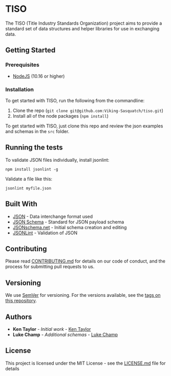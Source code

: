 # TISO

The TISO (Title Industry Standards Organization) project aims to provide a standard set of data structures and helper libraries for use in exchanging data.

## Getting Started

### Prerequisites

- [NodeJS](https://nodejs.org/en/) (10.16 or higher)

### Installation

To get started with TISO, run the following from the commandline:

1. Clone the repo (`git clone git@github.com:Viking-Sasquatch/tiso.git`)
2. Install all of the node packages (`npm install`)

To get started with TISO, just clone this repo and review the json examples and schemas in the `src` folder.


## Running the tests


To validate JSON files individually, install jsonlint:

```
npm install jsonlint -g
```

Validate a file like this:

```
jsonlint myfile.json
```

## Built With

- [JSON](http://json.org/) - Data interchange format used
- [JSON Schema](http://json-schema.org/) - Standard for JSON payload schema
- [JSONschema.net](https://jsonschema.net/) - Initial schema creation and editing
- [JSONLint](https://jsonlint.com/) - Validation of JSON

## Contributing

Please read [CONTRIBUTING.md](https://github.com/Viking-Sasquatch/tiso/blob/master/CONTRIBUTING.md) for details on our code of conduct, and the process for submitting pull requests to us.

## Versioning

We use [SemVer](http://semver.org/) for versioning. For the versions available, see the [tags on this repository](https://github.com/your/project/tags).

## Authors

- **Ken Taylor** - _Initial work_ - [Ken Taylor](https://github.com/switchspan)
- **Luke Champ** - _Additional schemas_ - [Luke Champ](https://github.com/thechampl)

<!-- See also the list of [contributors](https://github.com/your/project/contributors) who participated in this project. -->

## License

This project is licensed under the MIT License - see the [LICENSE.md](LICENSE.md) file for details

